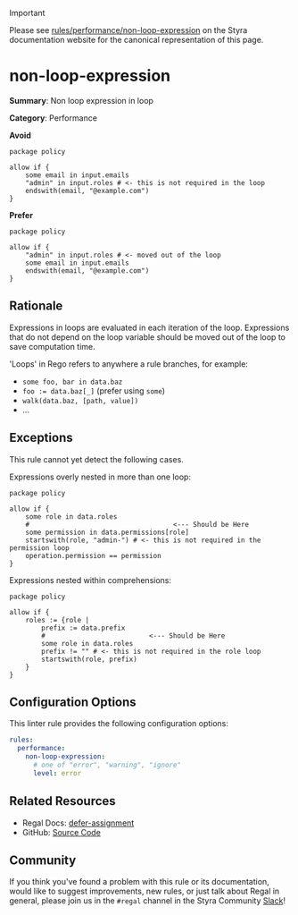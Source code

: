 > [!IMPORTANT]
> Please see [rules/performance/non-loop-expression](https://docs.styra.com/regal/rules/performance/non-loop-expression) on the Styra documentation website for the canonical representation of this page.

# non-loop-expression

**Summary**: Non loop expression in loop

**Category**: Performance

**Avoid**

```rego
package policy

allow if {
    some email in input.emails
    "admin" in input.roles # <- this is not required in the loop
    endswith(email, "@example.com")
}
```

**Prefer**

```rego
package policy

allow if {
    "admin" in input.roles # <- moved out of the loop
    some email in input.emails
    endswith(email, "@example.com")
}
```

## Rationale

Expressions in loops are evaluated in each iteration of the loop. Expressions
that do not depend on the loop variable should be moved out of the loop to
save computation time.

'Loops' in Rego refers to anywhere a rule branches, for example:

- `some foo, bar in data.baz`
- `foo := data.baz[_]` (prefer using `some`)
- `walk(data.baz, [path, value])`
- ...

## Exceptions

This rule cannot yet detect the following cases.

Expressions overly nested in more than one loop:

```rego
package policy

allow if {
    some role in data.roles
    #                                    <--- Should be Here
    some permission in data.permissions[role]
    startswith(role, "admin-") # <- this is not required in the permission loop
    operation.permission == permission
}
```

Expressions nested within comprehensions:

```rego
package policy

allow if {
    roles := {role |
        prefix := data.prefix
        #                          <--- Should be Here
        some role in data.roles
        prefix != "" # <- this is not required in the role loop
        startswith(role, prefix)
    }
}
```

## Configuration Options

This linter rule provides the following configuration options:

```yaml
rules:
  performance:
    non-loop-expression:
      # one of "error", "warning", "ignore"
      level: error
```

## Related Resources

- Regal Docs: [defer-assignment](https://docs.styra.com/regal/rules/performance/defer-assignment)
- GitHub: [Source Code](https://github.com/StyraInc/regal/blob/main/bundle/regal/rules/performance/non-loop-expression/non_loop_expression.rego)

## Community

If you think you've found a problem with this rule or its documentation, would like to suggest improvements, new rules,
or just talk about Regal in general, please join us in the `#regal` channel in the Styra Community
[Slack](https://inviter.co/styra)!
